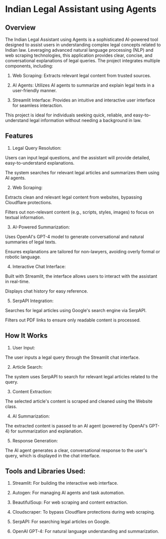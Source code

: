 # Indian Legal Assistant using Agents
## Overview
The Indian Legal Assistant using Agents is a sophisticated AI-powered tool designed to assist users in understanding complex legal concepts related to Indian law. Leveraging advanced natural language processing (NLP) and web scraping technologies, this application provides clear, concise, and conversational explanations of legal queries. The project integrates multiple components, including:

1. Web Scraping: Extracts relevant legal content from trusted sources.

2. AI Agents: Utilizes AI agents to summarize and explain legal texts in a user-friendly manner.

3. Streamlit Interface: Provides an intuitive and interactive user interface for seamless interaction.

This project is ideal for individuals seeking quick, reliable, and easy-to-understand legal information without needing a background in law.

## Features
1. Legal Query Resolution:

Users can input legal questions, and the assistant will provide detailed, easy-to-understand explanations.

The system searches for relevant legal articles and summarizes them using AI agents.

2. Web Scraping:

Extracts clean and relevant legal content from websites, bypassing Cloudflare protections.

Filters out non-relevant content (e.g., scripts, styles, images) to focus on textual information.

3. AI-Powered Summarization:

Uses OpenAI's GPT-4 model to generate conversational and natural summaries of legal texts.

Ensures explanations are tailored for non-lawyers, avoiding overly formal or robotic language.

4. Interactive Chat Interface:

Built with Streamlit, the interface allows users to interact with the assistant in real-time.

Displays chat history for easy reference.

5. SerpAPI Integration:

Searches for legal articles using Google's search engine via SerpAPI.

Filters out PDF links to ensure only readable content is processed.

## How It Works

1. User Input:

The user inputs a legal query through the Streamlit chat interface.

2. Article Search:

The system uses SerpAPI to search for relevant legal articles related to the query.

3. Content Extraction:

The selected article's content is scraped and cleaned using the Website class.

4. AI Summarization:

The extracted content is passed to an AI agent (powered by OpenAI's GPT-4) for summarization and explanation.

5. Response Generation:

The AI agent generates a clear, conversational response to the user's query, which is displayed in the chat interface.

## Tools and Libraries Used:

1. Streamlit: For building the interactive web interface.

2. Autogen: For managing AI agents and task automation.

3. BeautifulSoup: For web scraping and content extraction.

4. Cloudscraper: To bypass Cloudflare protections during web scraping.

5. SerpAPI: For searching legal articles on Google.

6. OpenAI GPT-4: For natural language understanding and summarization.